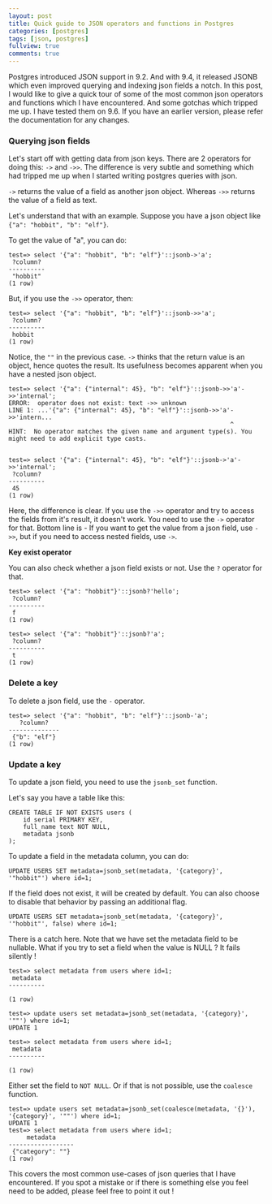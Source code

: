 ```yaml
---
layout: post
title: Quick guide to JSON operators and functions in Postgres
categories: [postgres]
tags: [json, postgres]
fullview: true
comments: true
---
```


Postgres introduced JSON support in 9.2. And with 9.4, it released JSONB which even improved querying and indexing json fields a notch. In this post, I would like to give a quick tour of some of the most common json operators and functions which I have encountered. And some gotchas which tripped me up. I have tested them on 9.6. If you have an earlier version, please refer the documentation for any changes.

### Querying json fields

Let's start off with getting data from json keys. There are 2 operators for doing this: `->` and `->>`. The difference is very subtle and something which had tripped me up when I started writing postgres queries with json.

`->` returns the value of a field as another json object. Whereas `->>` returns the value of a field as text.

Let's understand that with an example. Suppose you have a json object like `{"a": "hobbit", "b": "elf"}`.

To get the value of "a", you can do:

```
test=> select '{"a": "hobbit", "b": "elf"}'::jsonb->'a';
 ?column?
----------
 "hobbit"
(1 row)
```

But, if you use the `->>` operator, then:

```
test=> select '{"a": "hobbit", "b": "elf"}'::jsonb->>'a';
 ?column?
----------
 hobbit
(1 row)
```

Notice, the `""` in the previous case. `->` thinks that the return value is an object, hence quotes the result. Its usefulness becomes apparent when you have a nested json object.

```
test=> select '{"a": {"internal": 45}, "b": "elf"}'::jsonb->>'a'->>'internal';
ERROR:  operator does not exist: text ->> unknown
LINE 1: ...'{"a": {"internal": 45}, "b": "elf"}'::jsonb->>'a'->>'intern...
                                                             ^
HINT:  No operator matches the given name and argument type(s). You might need to add explicit type casts.


test=> select '{"a": {"internal": 45}, "b": "elf"}'::jsonb->'a'->>'internal';
 ?column?
----------
 45
(1 row)
```

Here, the difference is clear. If you use the `->>` operator and try to access the fields from it's result, it doesn't work. You need to use the `->` operator for that. Bottom line is - If you want to get the value from a json field, use `->>`, but if you need to access nested fields, use `->`.

**Key exist operator**

You can also check whether a json field exists or not. Use the `?` operator for that.

```
test=> select '{"a": "hobbit"}'::jsonb?'hello';
 ?column?
----------
 f
(1 row)

test=> select '{"a": "hobbit"}'::jsonb?'a';
 ?column?
----------
 t
(1 row)

```

### Delete a key

To delete a json field, use the `-` operator.

```
test=> select '{"a": "hobbit", "b": "elf"}'::jsonb-'a';
   ?column?
--------------
 {"b": "elf"}
(1 row)
```

### Update a key

To update a json field, you need to use the `jsonb_set` function.

Let's say you have a table like this:
```
CREATE TABLE IF NOT EXISTS users (
	id serial PRIMARY KEY,
	full_name text NOT NULL,
	metadata jsonb
);
```

To update a field in the metadata column, you can do:

`UPDATE USERS SET metadata=jsonb_set(metadata, '{category}', '"hobbit"') where id=1;`

If the field does not exist, it will be created by default. You can also choose to disable that behavior by passing an additional flag.

`UPDATE USERS SET metadata=jsonb_set(metadata, '{category}', '"hobbit"', false) where id=1;`

There is a catch here. Note that we have set the metadata field to be nullable. What if you try to set a field when the value is NULL ? It fails silently !

```
test=> select metadata from users where id=1;
 metadata
----------

(1 row)

test=> update users set metadata=jsonb_set(metadata, '{category}', '""') where id=1;
UPDATE 1

test=> select metadata from users where id=1;
 metadata
----------

(1 row)
```


Either set the field to `NOT NULL`. Or if that is not possible, use the `coalesce` function.


```
test=> update users set metadata=jsonb_set(coalesce(metadata, '{}'), '{category}', '""') where id=1;
UPDATE 1
test=> select metadata from users where id=1;
     metadata
------------------
 {"category": ""}
(1 row)
```

This covers the most common use-cases of json queries that I have encountered. If you spot a mistake or if there is something else you feel need to be added, please feel free to point it out !
